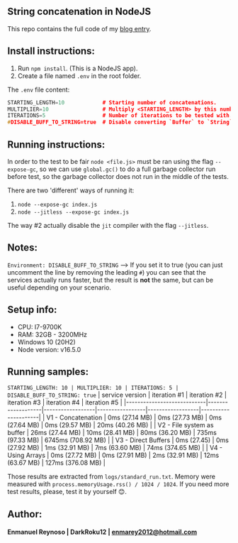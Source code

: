 ## String concatenation in NodeJS ##

This repo contains the full code of my [blog entry](https://code.darkroku12.ovh/3-nodejs-string-concatenation/).

## Install instructions:

1) Run `npm install`. (This is a NodeJS app).
2) Create a file named `.env` in the root folder.

The `.env` file content:
```c++
STARTING_LENGTH=10            # Starting number of concatenations.
MULTIPLIER=10                 # Multiply <STARTING_LENGTH> by this number in every iteration. 
ITERATIONS=5                  # Number of iterations to be tested with.
#DISABLE_BUFF_TO_STRING=true  # Disable converting `Buffer` to `String` in `service_v3.js`.
```

## Running instructions:

In order to the test to be fair `node <file.js>` must be ran using the flag `--expose-gc`,
so we can use `global.gc()` to do a full garbage collector run before test, so the garbage collector does not run
in the middle of the tests.

There are two 'different' ways of running it:
1) `node --expose-gc index.js`
2) `node --jitless --expose-gc index.js`

The way #2 actually disable the `jit` compiler with the flag `--jitless`. 

## Notes:

`Environment: DISABLE_BUFF_TO_STRING` --> If you set it to true (you can just uncomment the line by removing the leading `#`) 
you can see that the services actually runs faster, but the result is __not__ the same, but can be useful depending on your scenario.

## Setup info:
- CPU: I7-9700K
- RAM: 32GB - 3200MHz
- Windows 10 (20H2)
- Node version: v16.5.0

## Running samples:

`STARTING_LENGTH: 10 | MULTIPLIER: 10 | ITERATIONS: 5 | DISABLE_BUFF_TO_STRING: true`
| service version            | iteration #1      | iteration #2     | iteration #3    | iteration #4     | iteration #5        |
|----------------------------|-------------------|------------------|-----------------|------------------|---------------------|
| V1 - Concatenation         | 0ms (27.14 MB)    | 0ms  (27.73 MB)  | 0ms (27.64 MB)  | 0ms  (29.57 MB)  | 20ms (40.26 MB)     |
| V2 - File system as buffer | 26ms (27.44 MB)   | 10ms (28.41 MB)  | 80ms (36.20 MB) | 735ms (97.33 MB) | 6745ms  (708.92 MB) |
| V3 - Direct Buffers        | 0ms (27.45)       | 0ms  (27.92 MB)  | 1ms (32.91 MB)  | 7ms  (63.60 MB)  | 74ms (374.65 MB)    |
| V4 - Using Arrays          | 0ms (27.72 MB)    | 0ms  (27.91 MB)  | 2ms (32.91 MB)  | 12ms (63.67 MB)  | 127ms (376.08 MB)   |

Those results are extracted from `logs/standard_run.txt`.
Memory were measured with `process.memoryUsage.rss() / 1024 / 1024`.
If you need more test results, please, test it by yourself 😊.

## Author:
#### Enmanuel Reynoso | DarkRoku12 | enmarey2012@hotmail.com